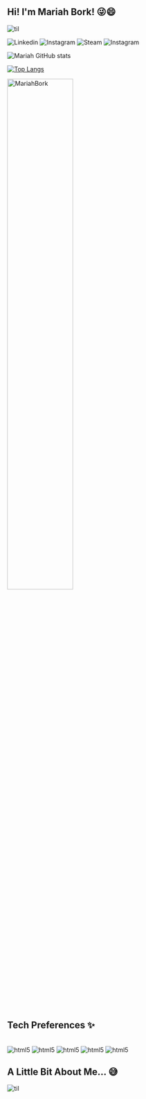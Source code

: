 ## Hi! I'm Mariah Bork! 😜😄
![til](https://i.pinimg.com/originals/fe/b6/b6/feb6b68d5ffc34b5f5f03f72b035f04e.gif)
 
![Linkedin](https://img.shields.io/badge/LinkedIn-0077B5?style=for-the-badge&logo=linkedin&logoColor=white)
![Instagram](https://img.shields.io/badge/Instagram-E4405F?style=for-the-badge&logo=instagram&logoColor=white)
![Steam](https://img.shields.io/badge/Steam-000000?style=for-the-badge&logo=steam&logoColor=white)
![Instagram](https://img.shields.io/badge/Discord-7289DA?style=for-the-badge&logo=discord&logoColor=white)

![Mariah GitHub stats](https://github-readme-stats.vercel.app/api?username=MariahBork&show_icons=true&theme=gruvbox)

[![Top Langs](https://github-readme-stats.vercel.app/api/top-langs/?username=MariahBork&show )](https://github.com/MariahBork/github-readme-stats)

<img width="55%" src="https://github-readme-streak-stats.herokuapp.com/?user=MariahBork&theme=dark" alt="MariahBork" />

## Tech Preferences ✨

<div style="display: inline_block"><br/>
<img align="center" alt="html5" src="https://img.shields.io/badge/Python-3776AB?style=for-the-badge&logo=python&logoColor=white" />
<img align="center" alt="html5" src="https://img.shields.io/badge/HTML5-E34F26?style=for-the-badge&logo=html5&logoColor=white" />
<img align="center" alt="html5" src="https://img.shields.io/badge/PHP-777BB4?style=for-the-badge&logo=php&logoColor=white" />
<img align="center" alt="html5" src="https://img.shields.io/badge/Dart-0175C2?style=for-the-badge&logo=dart&logoColor=white" />
<img align="center" alt="html5" src="https://img.shields.io/badge/MySQL-00000F?style=for-the-badge&logo=mysql&logoColor=white" />
<div/>

## A Little Bit About Me... 😅 
![til](https://i.pinimg.com/originals/9e/25/a1/9e25a15f2aae61fb18f7782b65b6baf7.gif)
